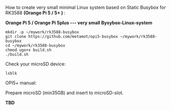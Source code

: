 How to create very small minimal Linux system based on Static Busybox for RK3588 **(Orange Pi 5 / 5+ )** : 

**Orange Pi 5 / Orange Pi 5plus --- very small Bysybox-Linux-system**

    mkdir -p ~/mywork/rk3588-busybox
    git clone https://github.com/metamot/opi5-busybox ~/mywork/rk3588-busybox
    cd ~/mywork/rk3588-busybox
    chmod ugo+x build.sh
    ./build.sh

Check your microSD device:

    lsblk

OPI5+ manual:

Prepare microSD (min35GB) and insert to microSD-slot.

**TBD**
